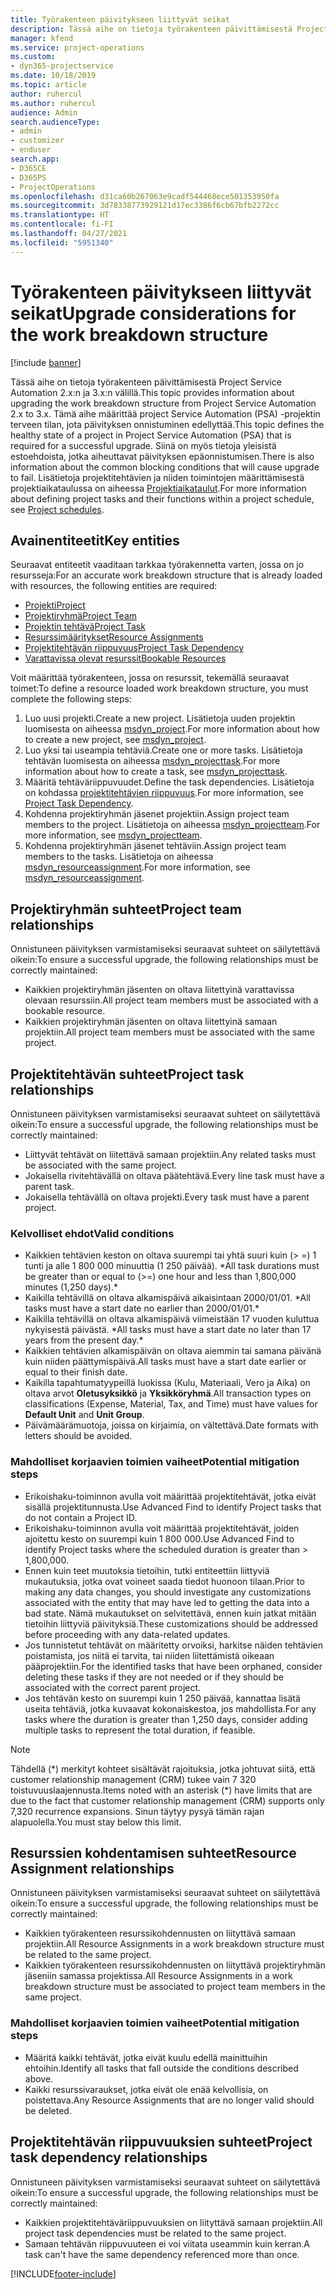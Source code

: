 ```yaml
---
title: Työrakenteen päivitykseen liittyvät seikat
description: Tässä aihe on tietoja työrakenteen päivittämisestä Project Service Automation 2.x:n ja 3.x:n välillä.
manager: kfend
ms.service: project-operations
ms.custom:
- dyn365-projectservice
ms.date: 10/18/2019
ms.topic: article
author: ruhercul
ms.author: ruhercul
audience: Admin
search.audienceType:
- admin
- customizer
- enduser
search.app:
- D365CE
- D365PS
- ProjectOperations
ms.openlocfilehash: d31ca60b267063e9cadf544468ece501353950fa
ms.sourcegitcommit: 3d78338773929121d17ec3386f6cb67bfb2272cc
ms.translationtype: HT
ms.contentlocale: fi-FI
ms.lasthandoff: 04/27/2021
ms.locfileid: "5951340"
---
```

# <a name="upgrade-considerations-for-the-work-breakdown-structure"></a><span data-ttu-id="151b4-103">Työrakenteen päivitykseen liittyvät seikat</span><span class="sxs-lookup"><span data-stu-id="151b4-103">Upgrade considerations for the work breakdown structure</span></span>

[!include [banner](../includes/psa-now-project-operations.md)]

<span data-ttu-id="151b4-104">Tässä aihe on tietoja työrakenteen päivittämisestä Project Service Automation 2.x:n ja 3.x:n välillä.</span><span class="sxs-lookup"><span data-stu-id="151b4-104">This topic provides information about upgrading the work breakdown structure from Project Service Automation 2.x to 3.x.</span></span> <span data-ttu-id="151b4-105">Tämä aihe määrittää project Service Automation (PSA) -projektin terveen tilan, jota päivityksen onnistuminen edellyttää.</span><span class="sxs-lookup"><span data-stu-id="151b4-105">This topic defines the healthy state of a project in Project Service Automation (PSA) that is required for a successful upgrade.</span></span> <span data-ttu-id="151b4-106">Siinä on myös tietoja yleisistä estoehdoista, jotka aiheuttavat päivityksen epäonnistumisen.</span><span class="sxs-lookup"><span data-stu-id="151b4-106">There is also information about the common blocking conditions that will cause upgrade to fail.</span></span> <span data-ttu-id="151b4-107">Lisätietoja projektitehtävien ja niiden toimintojen määrittämisestä projektiaikataulussa on aiheessa [Projektiaikataulut](project-creating.md).</span><span class="sxs-lookup"><span data-stu-id="151b4-107">For more information about defining project tasks and their functions within a project schedule, see [Project schedules](project-creating.md).</span></span>

## <a name="key-entities"></a><span data-ttu-id="151b4-108">Avainentiteetit</span><span class="sxs-lookup"><span data-stu-id="151b4-108">Key entities</span></span>
<span data-ttu-id="151b4-109">Seuraavat entiteetit vaaditaan tarkkaa työrakennetta varten, jossa on jo resursseja:</span><span class="sxs-lookup"><span data-stu-id="151b4-109">For an accurate work breakdown structure that is already loaded with resources, the following entities are required:</span></span>

- [<span data-ttu-id="151b4-110">Projekti</span><span class="sxs-lookup"><span data-stu-id="151b4-110">Project</span></span>](/dynamics365/customerengagement/on-premises/developer/entities/msdyn_project)
- [<span data-ttu-id="151b4-111">Projektiryhmä</span><span class="sxs-lookup"><span data-stu-id="151b4-111">Project Team</span></span>](/dynamics365/customerengagement/on-premises/developer/entities/msdyn_projectteam)
- [<span data-ttu-id="151b4-112">Projektin tehtävä</span><span class="sxs-lookup"><span data-stu-id="151b4-112">Project Task</span></span>](/dynamics365/customerengagement/on-premises/developer/entities/msdyn_projecttask)
- [<span data-ttu-id="151b4-113">Resurssimääritykset</span><span class="sxs-lookup"><span data-stu-id="151b4-113">Resource Assignments</span></span>](/dynamics365/customerengagement/on-premises/developer/entities/msdyn_resourceassignment)
- [<span data-ttu-id="151b4-114">Projektitehtävän riippuvuus</span><span class="sxs-lookup"><span data-stu-id="151b4-114">Project Task Dependency</span></span>](/dynamics365/customerengagement/on-premises/developer/entities/msdyn_projecttaskdependency)
- [<span data-ttu-id="151b4-115">Varattavissa olevat resurssit</span><span class="sxs-lookup"><span data-stu-id="151b4-115">Bookable Resources</span></span>](/dynamics365/customerengagement/on-premises/developer/entities/bookableresource)

<span data-ttu-id="151b4-116">Voit määrittää työrakenteen, jossa on resurssit, tekemällä seuraavat toimet:</span><span class="sxs-lookup"><span data-stu-id="151b4-116">To define a resource loaded work breakdown structure, you must complete the following steps:</span></span>

1. <span data-ttu-id="151b4-117">Luo uusi projekti.</span><span class="sxs-lookup"><span data-stu-id="151b4-117">Create a new project.</span></span> <span data-ttu-id="151b4-118">Lisätietoja uuden projektin luomisesta on aiheessa [msdyn_project](/dynamics365/customerengagement/on-premises/developer/entities/msdyn_project).</span><span class="sxs-lookup"><span data-stu-id="151b4-118">For more information about how to create a new project, see [msdyn_project](/dynamics365/customerengagement/on-premises/developer/entities/msdyn_project).</span></span>
2. <span data-ttu-id="151b4-119">Luo yksi tai useampia tehtäviä.</span><span class="sxs-lookup"><span data-stu-id="151b4-119">Create one or more tasks.</span></span> <span data-ttu-id="151b4-120">Lisätietoja tehtävän luomisesta on aiheessa [msdyn_projecttask](/dynamics365/customerengagement/on-premises/developer/entities/msdyn_projecttask).</span><span class="sxs-lookup"><span data-stu-id="151b4-120">For more information about how to create a task, see [msdyn_projecttask](/dynamics365/customerengagement/on-premises/developer/entities/msdyn_projecttask).</span></span>
3. <span data-ttu-id="151b4-121">Määritä tehtäväriippuvuudet.</span><span class="sxs-lookup"><span data-stu-id="151b4-121">Define the task dependencies.</span></span> <span data-ttu-id="151b4-122">Lisätietoja on kohdassa [projektitehtävien riippuvuus](/dynamics365/customerengagement/on-premises/developer/entities/msdyn_projecttaskdependency).</span><span class="sxs-lookup"><span data-stu-id="151b4-122">For more information, see [Project Task Dependency](/dynamics365/customerengagement/on-premises/developer/entities/msdyn_projecttaskdependency).</span></span>
4. <span data-ttu-id="151b4-123">Kohdenna projektiryhmän jäsenet projektiin.</span><span class="sxs-lookup"><span data-stu-id="151b4-123">Assign project team members to the project.</span></span> <span data-ttu-id="151b4-124">Lisätietoja on aiheessa [msdyn_projectteam](/dynamics365/customerengagement/on-premises/developer/entities/msdyn_projectteam).</span><span class="sxs-lookup"><span data-stu-id="151b4-124">For more information, see [msdyn_projectteam](/dynamics365/customerengagement/on-premises/developer/entities/msdyn_projectteam).</span></span>
5. <span data-ttu-id="151b4-125">Kohdenna projektiryhmän jäsenet tehtäviin.</span><span class="sxs-lookup"><span data-stu-id="151b4-125">Assign project team members to the tasks.</span></span> <span data-ttu-id="151b4-126">Lisätietoja on aiheessa [msdyn_resourceassignment](/dynamics365/customerengagement/on-premises/developer/entities/msdyn_resourceassignment).</span><span class="sxs-lookup"><span data-stu-id="151b4-126">For more information, see [msdyn_resourceassignment](/dynamics365/customerengagement/on-premises/developer/entities/msdyn_resourceassignment).</span></span>

## <a name="project-team-relationships"></a><span data-ttu-id="151b4-127">Projektiryhmän suhteet</span><span class="sxs-lookup"><span data-stu-id="151b4-127">Project team relationships</span></span>

<span data-ttu-id="151b4-128">Onnistuneen päivityksen varmistamiseksi seuraavat suhteet on säilytettävä oikein:</span><span class="sxs-lookup"><span data-stu-id="151b4-128">To ensure a successful upgrade, the following relationships must be correctly maintained:</span></span>
- <span data-ttu-id="151b4-129">Kaikkien projektiryhmän jäsenten on oltava liitettyinä varattavissa olevaan resurssiin.</span><span class="sxs-lookup"><span data-stu-id="151b4-129">All project team members must be associated with a bookable resource.</span></span>
- <span data-ttu-id="151b4-130">Kaikkien projektiryhmän jäsenten on oltava liitettyinä samaan projektiin.</span><span class="sxs-lookup"><span data-stu-id="151b4-130">All project team members must be associated with the same project.</span></span> 

## <a name="project-task-relationships"></a><span data-ttu-id="151b4-131">Projektitehtävän suhteet</span><span class="sxs-lookup"><span data-stu-id="151b4-131">Project task relationships</span></span>
<span data-ttu-id="151b4-132">Onnistuneen päivityksen varmistamiseksi seuraavat suhteet on säilytettävä oikein:</span><span class="sxs-lookup"><span data-stu-id="151b4-132">To ensure a successful upgrade, the following relationships must be correctly maintained:</span></span>

- <span data-ttu-id="151b4-133">Liittyvät tehtävät on liitettävä samaan projektiin.</span><span class="sxs-lookup"><span data-stu-id="151b4-133">Any related tasks must be associated with the same project.</span></span>
- <span data-ttu-id="151b4-134">Jokaisella rivitehtävällä on oltava päätehtävä.</span><span class="sxs-lookup"><span data-stu-id="151b4-134">Every line task must have a parent task.</span></span>
- <span data-ttu-id="151b4-135">Jokaisella tehtävällä on oltava projekti.</span><span class="sxs-lookup"><span data-stu-id="151b4-135">Every task must have a parent project.</span></span>

### <a name="valid-conditions"></a><span data-ttu-id="151b4-136">Kelvolliset ehdot</span><span class="sxs-lookup"><span data-stu-id="151b4-136">Valid conditions</span></span>

- <span data-ttu-id="151b4-137">Kaikkien tehtävien keston on oltava suurempi tai yhtä suuri kuin (> =) 1 tunti ja alle 1 800 000 minuuttia (1 250 päivää). \*</span><span class="sxs-lookup"><span data-stu-id="151b4-137">All task durations must be greater than or equal to (>=) one hour and less than 1,800,000 minutes (1,250 days).\*</span></span>
- <span data-ttu-id="151b4-138">Kaikilla tehtävillä on oltava alkamispäivä aikaisintaan 2000/01/01. \*</span><span class="sxs-lookup"><span data-stu-id="151b4-138">All tasks must have a start date no earlier than 2000/01/01.\*</span></span>
- <span data-ttu-id="151b4-139">Kaikilla tehtävillä on oltava alkamispäivä viimeistään 17 vuoden kuluttua nykyisestä päivästä. \*</span><span class="sxs-lookup"><span data-stu-id="151b4-139">All tasks must have a start date no later than 17 years from the present day.\*</span></span>
- <span data-ttu-id="151b4-140">Kaikkien tehtävien alkamispäivän on oltava aiemmin tai samana päivänä kuin niiden päättymispäivä.</span><span class="sxs-lookup"><span data-stu-id="151b4-140">All tasks must have a start date earlier or equal to their finish date.</span></span>
- <span data-ttu-id="151b4-141">Kaikilla tapahtumatyypeillä luokissa (Kulu, Materiaali, Vero ja Aika) on oltava arvot **Oletusyksikkö** ja **Yksikköryhmä**.</span><span class="sxs-lookup"><span data-stu-id="151b4-141">All transaction types on classifications (Expense, Material, Tax, and Time) must have values for **Default Unit** and **Unit Group**.</span></span>
- <span data-ttu-id="151b4-142">Päivämäärämuotoja, joissa on kirjaimia, on vältettävä.</span><span class="sxs-lookup"><span data-stu-id="151b4-142">Date formats with letters should be avoided.</span></span>

### <a name="potential-mitigation-steps"></a><span data-ttu-id="151b4-143">Mahdolliset korjaavien toimien vaiheet</span><span class="sxs-lookup"><span data-stu-id="151b4-143">Potential mitigation steps</span></span>
- <span data-ttu-id="151b4-144">Erikoishaku-toiminnon avulla voit määrittää projektitehtävät, jotka eivät sisällä projektitunnusta.</span><span class="sxs-lookup"><span data-stu-id="151b4-144">Use Advanced Find to identify Project tasks that do not contain a Project ID.</span></span>
- <span data-ttu-id="151b4-145">Erikoishaku-toiminnon avulla voit määrittää projektitehtävät, joiden ajoitettu kesto on suurempi kuin 1 800 000.</span><span class="sxs-lookup"><span data-stu-id="151b4-145">Use Advanced Find to identify Project tasks where the scheduled duration is greater than > 1,800,000.</span></span>
- <span data-ttu-id="151b4-146">Ennen kuin teet muutoksia tietoihin, tutki entiteettiin liittyviä mukautuksia, jotka ovat voineet saada tiedot huonoon tilaan.</span><span class="sxs-lookup"><span data-stu-id="151b4-146">Prior to making any data changes, you should investigate any customizations associated with the entity that may have led to getting the data into a bad state.</span></span> <span data-ttu-id="151b4-147">Nämä mukautukset on selvitettävä, ennen kuin jatkat mitään tietoihin liittyviä päivityksiä.</span><span class="sxs-lookup"><span data-stu-id="151b4-147">These customizations should be addressed before proceeding with any data-related updates.</span></span>
- <span data-ttu-id="151b4-148">Jos tunnistetut tehtävät on määritetty orvoiksi, harkitse näiden tehtävien poistamista, jos niitä ei tarvita, tai niiden liitettämistä oikeaan pääprojektiin.</span><span class="sxs-lookup"><span data-stu-id="151b4-148">For the identified tasks that have been orphaned, consider deleting these tasks if they are not needed or if they should be associated with the correct parent project.</span></span>
- <span data-ttu-id="151b4-149">Jos tehtävän kesto on suurempi kuin 1 250 päivää, kannattaa lisätä useita tehtäviä, jotka kuvaavat kokonaiskestoa, jos mahdollista.</span><span class="sxs-lookup"><span data-stu-id="151b4-149">For any tasks where the duration is greater than 1,250 days, consider adding multiple tasks to represent the total duration, if feasible.</span></span>

> [!NOTE]
> <span data-ttu-id="151b4-150">Tähdellä (\*) merkityt kohteet sisältävät rajoituksia, jotka johtuvat siitä, että customer relationship management (CRM) tukee vain 7 320 toistuvuuslaajennusta.</span><span class="sxs-lookup"><span data-stu-id="151b4-150">Items noted with an asterisk (\*) have limits that are due to the fact that customer relationship management (CRM) supports only 7,320 recurrence expansions.</span></span> <span data-ttu-id="151b4-151">Sinun täytyy pysyä tämän rajan alapuolella.</span><span class="sxs-lookup"><span data-stu-id="151b4-151">You must stay below this limit.</span></span>

## <a name="resource-assignment-relationships"></a><span data-ttu-id="151b4-152">Resurssien kohdentamisen suhteet</span><span class="sxs-lookup"><span data-stu-id="151b4-152">Resource Assignment relationships</span></span>
<span data-ttu-id="151b4-153">Onnistuneen päivityksen varmistamiseksi seuraavat suhteet on säilytettävä oikein:</span><span class="sxs-lookup"><span data-stu-id="151b4-153">To ensure a successful upgrade, the following relationships must be correctly maintained:</span></span>

- <span data-ttu-id="151b4-154">Kaikkien työrakenteen resurssikohdennusten on liityttävä samaan projektiin.</span><span class="sxs-lookup"><span data-stu-id="151b4-154">All Resource Assignments in a work breakdown structure must be related to the same project.</span></span>
- <span data-ttu-id="151b4-155">Kaikkien työrakenteen resurssikohdennusten on liityttävä projektiryhmän jäseniin samassa projektissa.</span><span class="sxs-lookup"><span data-stu-id="151b4-155">All Resource Assignments in a work breakdown structure must be associated to project team members in the same project.</span></span>

### <a name="potential-mitigation-steps"></a><span data-ttu-id="151b4-156">Mahdolliset korjaavien toimien vaiheet</span><span class="sxs-lookup"><span data-stu-id="151b4-156">Potential mitigation steps</span></span>
- <span data-ttu-id="151b4-157">Määritä kaikki tehtävät, jotka eivät kuulu edellä mainittuihin ehtoihin.</span><span class="sxs-lookup"><span data-stu-id="151b4-157">Identify all tasks that fall outside the conditions described above.</span></span>  
- <span data-ttu-id="151b4-158">Kaikki resurssivaraukset, jotka eivät ole enää kelvollisia, on poistettava.</span><span class="sxs-lookup"><span data-stu-id="151b4-158">Any Resource Assignments that are no longer valid should be deleted.</span></span>

## <a name="project-task-dependency-relationships"></a><span data-ttu-id="151b4-159">Projektitehtävän riippuvuuksien suhteet</span><span class="sxs-lookup"><span data-stu-id="151b4-159">Project task dependency relationships</span></span>
<span data-ttu-id="151b4-160">Onnistuneen päivityksen varmistamiseksi seuraavat suhteet on säilytettävä oikein:</span><span class="sxs-lookup"><span data-stu-id="151b4-160">To ensure a successful upgrade, the following relationships must be correctly maintained:</span></span>

- <span data-ttu-id="151b4-161">Kaikkien projektitehtäväriippuvuuksien on liityttävä samaan projektiin.</span><span class="sxs-lookup"><span data-stu-id="151b4-161">All project task dependencies must be related to the same project.</span></span>
- <span data-ttu-id="151b4-162">Samaan tehtävän riippuvuuteen ei voi viitata useammin kuin kerran.</span><span class="sxs-lookup"><span data-stu-id="151b4-162">A task can't have the same dependency referenced more than once.</span></span>


[!INCLUDE[footer-include](../includes/footer-banner.md)]